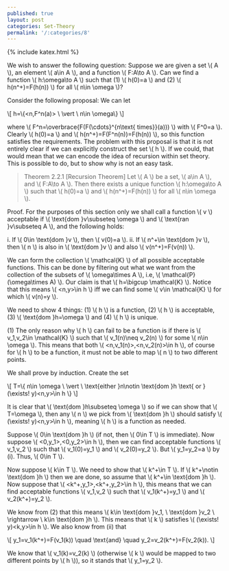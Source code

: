 ```yaml
---
published: true
layout: post
categories: Set-Theory
permalink: '/:categories/8'
---
```

{% include katex.html %}

We wish to answer the following question: Suppose we are given a set \\( A \\), an element \\( a\in A \\), and a function \\( F:A\to A \\). Can we find a function \\( h:\omega\to A \\) such that (1) \\( h(0)=a \\) and (2) \\( h(n^+)=F(h(n)) \\) for all \\( n\in \omega \\)? 

Consider the following proposal: We can let

\\[ h=\\{<n,F^n(a)> \ \vert \ n\in \omega\\} \\]

where \\( F^n=\overbrace{F(F(\cdots}^{n\text{ times}}(a))) \\) with \\( F^0=a \\). Clearly \\( h(0)=a \\) and \\( h(n^+)=F(F^n(n))=F(h(n)) \\), so this function satisfies the requirements. The problem with this proposal is that it is not entirely clear if we can explicitly construct the set \\( h \\). If we could, that would mean that we can encode the idea of recursion within set theory. This is possible to do, but to show why is not an easy task.

> Theorem 2.2.1 [Recursion Theorem] Let \\( A \\) be a set, \\( a\in A \\), and \\( F:A\to A \\). Then there exists a unique function \\( h:\omega\to A \\) such that \\( h(0)=a \\) and \\( h(n^+)=F(h(n)) \\) for all \\( n\in \omega \\).

Proof. For the purposes of this section only we shall call a function \\( v \\) acceptable if \\( \text{dom }v\subseteq \omega \\) and \\( \text{ran }v\subseteq A \\), and the following holds:

i. If \\( 0\in \text{dom }v \\), then \\( v(0)=a \\).
ii. If \\( n^+\in \text{dom }v \\), then \\( n \\) is also in \\( \text{dom }v \\) and also \\( v(n^+)=F(v(n)) \\).

We can form the collection \\( \mathcal{K} \\) of all possible acceptable functions. This can be done by filtering out what we want from the collection of the subsets of \\( \omega\times A \\), i.e, \\( \mathcal{P}(\omega\times A) \\). Our claim is that \\( h=\bigcup \mathcal{K} \\). Notice that this means \\( <n,y>\in h \\) iff we can find some \\( v\in \mathcal{K} \\) for which \\( v(n)=y \\).

We need to show 4 things: (1) \\( h \\) is a function, (2) \\( h \\) is acceptable, (3) \\( \text{dom }h=\omega \\) and (4) \\( h \\) is unique.

(1) The only reason why \\( h \\) can fail to be a function is if there is \\( v_1,v_2\in \mathcal{K} \\) such that \\( v_1(n)\neq v_2(n) \\) for some \\( n\in \omega \\). This means that both \\( <n,v_1(n)>,<n,v_2(n)>\in h \\), of course for \\( h \\) to be a function, it must not be able to map \\( n \\) to two different points.

We shall prove by induction. Create the set

\\[ T=\\{ n\in \omega \ \vert \ \text{either }n\notin \text{dom }h \text{ or }(\exists! y)<n,y>\in h \\} \\]

It is clear that \\( \text{dom }h\subseteq \omega \\) so if we can show that \\( T=\omega \\), then any \\( n \\) we pick from \\( \text{dom }h \\) should satisfy \\( (\exists! y)<n,y>\in h \\), meaning \\( h \\) is a function as needed.

Suppose \\( 0\in \text{dom }h \\) (if not, then \\( 0\in T \\) is immediate). Now suppose \\( <0,y_1>,<0,y_2>\in h \\), then we can find acceptable functions \\( v_1,v_2 \\) such that \\( v_1(0)=y_1 \\) and \\( v_2(0)=y_2 \\). But \\( y_1=y_2=a \\) by (i). Thus, \\( 0\in T \\).

Now suppose \\( k\in T \\). We need to show that \\( k^+\in T \\). If \\( k^+\notin \text{dom }h \\) then we are done, so assume that \\( k^+\in \text{dom }h \\). Now suppose that \\( <k^+,y_1>,<k^+,y_2>\in h \\), this means that we can find acceptable functions \\( v_1,v_2 \\) such that \\( v_1(k^+)=y_1 \\) and \\( v_2(k^+)=y_2 \\).

We know from (2) that this means \\( k\in \text{dom }v_1, \ \text{dom }v_2 \ \rightarrow \ k\in \text{dom }h \\). This means that \\( k \\) satisfies \\( (\exists! y)<k,y>\in h \\). We also know from (ii) that

\\[ y_1=v_1(k^+)=F(v_1(k)) \quad \text{and} \quad y_2=v_2(k^+)=F(v_2(k)). \\]

We know that \\( v_1(k)=v_2(k) \\) (otherwise \\( k \\) would be mapped to two different points by \\( h \\)), so it stands that \\( y_1=y_2 \\).
